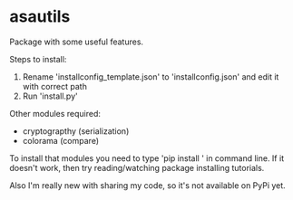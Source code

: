 # asautils
Package with some useful features.

Steps to install:
1. Rename 'installconfig_template.json' to 'installconfig.json' and edit it with correct path
2. Run 'install.py'

Other modules required:
- cryptograpthy (serialization)
- colorama (compare)

To install that modules you need to type 'pip install <modulename>' in command line. If it doesn't work, then try reading/watching package installing tutorials.

Also I'm really new with sharing my code, so it's not available on PyPi yet.

